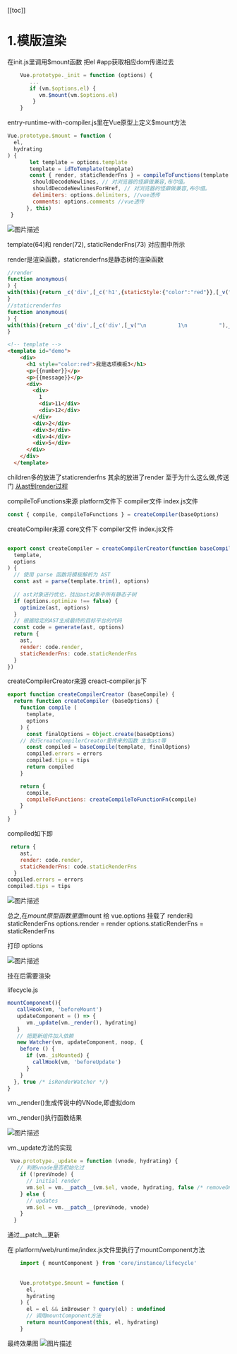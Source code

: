 [[toc]]
# 1.模版渲染

在init.js里调用$mount函数
把el #app获取相应dom传递过去
``` js
    Vue.prototype._init = function (options) {
       ...
       if (vm.$options.el) {
          vm.$mount(vm.$options.el)
        }   
    }
```
 entry-runtime-with-compiler.js里在Vue原型上定义$mount方法

``` js
Vue.prototype.$mount = function (
  el,
  hydrating
) { 
       let template = options.template
       template = idToTemplate(template)
       const { render, staticRenderFns } = compileToFunctions(template , {
        shouldDecodeNewlines, // 对浏览器的怪癖做兼容,布尔值。
        shouldDecodeNewlinesForHref, // 对浏览器的怪癖做兼容,布尔值。
        delimiters: options.delimiters, //vue透传
        comments: options.comments //vue透传
      }, this)
 } 
``` 
![图片描述][1]


 template(64)和 render(72), staticRenderFns(73) 对应图中所示

render是渲染函数，staticrenderfns是静态树的渲染函数

``` js
//render
function anonymous(
) {
with(this){return _c('div',[_c('h1',{staticStyle:{"color":"red"}},[_v("我是选项模板3")]),_v(" "),_c('p',[_v(_s(number))]),_v(" "),_c('p',[_v(_s(message))]),_v(" "),_m(0)])}
}  
//staticrenderfns
function anonymous(
) {
with(this){return _c('div',[_c('div',[_v("\n          1\n          "),_c('div',[_v("11")]),_v(" "),_c('div',[_v("12")])]),_v(" "),_c('div',[_v("2")]),_v(" "),_c('div',[_v("3")]),_v(" "),_c('div',[_v("4")]),_v(" "),_c('div',[_v("5")])])}
}
```


``` html
<!-- template -->
<template id="demo">
    <div>
      <h1 style="color:red">我是选项模板3</h1>
      <p>{{number}}</p>
      <p>{{message}}</p>
      <div>
        <div>
          1
          <div>11</div>  
          <div>12</div>  
        </div>
        <div>2</div>
        <div>3</div>
        <div>4</div>
        <div>5</div>
      </div>
    </div>
  </template>
```

children多的放进了staticrenderfns  其余的放进了render 至于为什么这么做,传送门
[从ast到render过程][2]


compileToFunctions来源
platform文件下 compiler文件 index.js文件

``` js
const { compile, compileToFunctions } = createCompiler(baseOptions)
```
createCompiler来源
core文件下 compiler文件 index.js文件

``` js

export const createCompiler = createCompilerCreator(function baseCompile (
  template,
  options
) {
  // 使用 parse 函数将模板解析为 AST
  const ast = parse(template.trim(), options)
 
  // ast对象进行优化，找出ast对象中所有静态子树
  if (options.optimize !== false) {
    optimize(ast, options)
  }
  // 根据给定的AST生成最终的目标平台的代码
  const code = generate(ast, options)
  return {
    ast,
    render: code.render,
    staticRenderFns: code.staticRenderFns
  }
})
```
createCompilerCreator来源
creact-compiler.js下

``` js
export function createCompilerCreator (baseCompile) {
  return function createCompiler (baseOptions) {
    function compile (
      template,
      options
    ) {
      const finalOptions = Object.create(baseOptions)
    // 执行createCompilerCreator里传来的函数 生生ast等
      const compiled = baseCompile(template, finalOptions)
      compiled.errors = errors
      compiled.tips = tips
      return compiled
    }

    return {
      compile,
      compileToFunctions: createCompileToFunctionFn(compile)
    }
  }
}
```
compiled如下即

``` js
 return {
    ast,
    render: code.render,
    staticRenderFns: code.staticRenderFns
  }
compiled.errors = errors
compiled.tips = tips

```
![图片描述][3]


总之,在$mount原型函数里面$mount
给 vue.options 挂载了 render和staticRenderFns
options.render = render
options.staticRenderFns = staticRenderFns


打印 options

![图片描述][4]


挂在后需要渲染

lifecycle.js

``` js
mountComponent(){
   callHook(vm, 'beforeMount')
   updateComponent = () => {
      vm._update(vm._render(), hydrating)
   }
   // 把更新组件加入依赖
   new Watcher(vm, updateComponent, noop, {
    before () {
      if (vm._isMounted) {
        callHook(vm, 'beforeUpdate')
      }
    }
  }, true /* isRenderWatcher */)
}
```
vm._render()生成传说中的VNode,即虚拟dom

vm._render()执行函数结果


![图片描述][5]


vm._update方法的实现

``` js
 Vue.prototype._update = function (vnode, hydrating) {
   // 判断vnode是否初始化过
    if (!prevVnode) {
      // initial render
      vm.$el = vm.__patch__(vm.$el, vnode, hydrating, false /* removeOnly */)
    } else {
      // updates
      vm.$el = vm.__patch__(prevVnode, vnode)
    }
  }

```
通过__patch__更新

在 platform/web/runtime/index.js文件里执行了mountComponent方法

``` js
    import { mountComponent } from 'core/instance/lifecycle'
    
  
    Vue.prototype.$mount = function (
      el,
      hydrating
    ) {
      el = el && inBrowser ? query(el) : undefined
      // 调用mountComponent方法
      return mountComponent(this, el, hydrating)
    }
```

最终效果图
![图片描述][6]


  [1]: https://image-static.segmentfault.com/102/060/1020605093-5b8e08d0e9d8d_articlex
  [2]: https://segmentfault.com/a/1190000016277098
  [3]: https://image-static.segmentfault.com/123/522/1235224945-5b8e0acd56e86_articlex
  [4]: https://image-static.segmentfault.com/369/019/3690199183-5b8e0b0d7bef3_articlex
  [5]: https://image-static.segmentfault.com/968/144/968144021-5b8e0bb566f28_articlex
  [6]: https://image-static.segmentfault.com/199/397/1993972749-5b8e0cad9f60c_articlex
